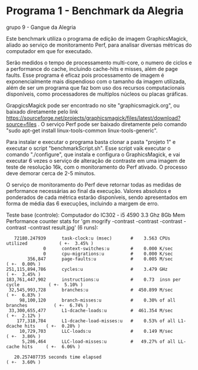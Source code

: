 # Programa 1 - Benchmark da Alegria
grupo 9 - Gangue da Alegria

 Este benchmark utiliza o programa de edição de imagem GraphicsMagick, aliado ao serviço de monitoramento Perf, para analisar diversas métricas do computador em que for executado. 

 Serão medidos o tempo de processamento multi-core, o numero de ciclos e a performance do cache, incluindo cache-hits e misses, além de page faults. Esse programa é eficaz pois processamento de imagem é exponencialmente mais dispendioso com o tamanho da imagem utilizada, além de ser um programa que faz bom uso dos recursos computacionais disponíveis, como processadores de multiplos núcleos ou placas gráficas.

  GrapgicsMagick pode ser encontrado no site "graphicsmagick.org", ou baixado diretamente pelo link  https://sourceforge.net/projects/graphicsmagick/files/latest/download?source=files . O serviço Perf pode ser baixado diretamente pelo comando "sudo apt-get install linux-tools-common linux-tools-generic".

  Para instalar e executar o programa basta clonar a pasta "projeto 1" e executar o script "benchmarkScript.sh". Esse script vaik executar o comando "./configure", que instala e configura o GraphicsMagick, e vai executar 6 vezes o serviço de alteração de contraste em uma imagem de teste de resolução 16k, com o monitoramento do Perf ativado. O processo deve demorar cerca de 2-5 minutos.

 O serviço de monitoramento do Perf deve retornar todas as medidas de performance necessárias ao final da execução. Valores absolutos e ponderados de cada métrica estarão disponíveis, sendo apresentados em forma de média das 6 execuções, incluindo a margem de erro.

Teste base (controle): Computador do IC302 - i5 4590 3.3 Ghz 8Gb Mem
Performance counter stats for 'gm mogrify -contrast -contrast -contrast -contrast -contrast result.jpg' (6 runs):

       72180.247939      task-clock:u (msec)       #    3.563 CPUs utilized            ( +-  3.45% )
                  0      context-switches:u        #    0.000 K/sec                  
                  0      cpu-migrations:u          #    0.000 K/sec                  
            356,847      page-faults:u             #    0.005 M/sec                    ( +-  0.00% )
    251,115,894,786      cycles:u                  #    3.479 GHz                      ( +-  3.45% )
    183,761,447,902      instructions:u            #    0.73  insn per cycle           ( +-  5.10% )
     32,545,993,728      branches:u                #  450.899 M/sec                    ( +-  6.83% )
         98,100,120      branch-misses:u           #    0.30% of all branches          ( +-  6.74% )
     33,300,655,477      L1-dcache-loads:u         #  461.354 M/sec                    ( +-  2.12% )
        177,318,784      L1-dcache-load-misses:u   #    0.53% of all L1-dcache hits    ( +-  0.28% )
         10,729,703      LLC-loads:u               #    0.149 M/sec                    ( +-  3.86% )
          5,286,464      LLC-load-misses:u         #   49.27% of all LL-cache hits     ( +-  6.06% )

       20.257407735 seconds time elapsed                                          ( +-  3.60% )

